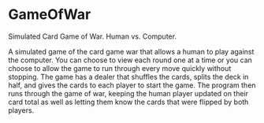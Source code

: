 # GameOfWar
Simulated Card Game of War. Human vs. Computer.

A simulated game of the card game war that allows a human to play against the computer. You can choose to view each round one at a time or you can choose to allow the game to run through every move quickly without stopping. The game has a dealer that shuffles the cards, splits the deck in half, and gives the cards to each player to start the game. The program then runs through the game of war, keeping the human player updated on their card total as well as letting them know the cards that were flipped by both players. 
